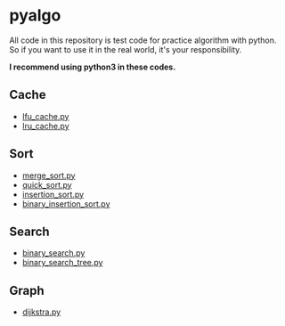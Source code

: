 # pyalgo

All code in this repository is test code for practice algorithm with python.  
So if you want to use it in the real world, it's your responsibility.  

**I recommend using python3 in these codes.**

## Cache
- [lfu_cache.py](https://github.com/ksg97031/pyalgo/blob/master/lfu_cache.py)
- [lru_cache.py](https://github.com/ksg97031/pyalgo/blob/master/lru_cache.py)

## Sort
- [merge_sort.py](https://github.com/ksg97031/pyalgo/blob/master/merge_sort.py)
- [quick_sort.py](https://github.com/ksg97031/pyalgo/blob/master/quick_sort.py)
- [insertion_sort.py](https://github.com/ksg97031/pyalgo/blob/master/insertion_sort.py)
- [binary_insertion_sort.py](https://github.com/ksg97031/pyalgo/blob/master/binary_insertion_sort.py)

## Search
- [binary_search.py](https://github.com/ksg97031/pyalgo/blob/master/binary_search.py)
- [binary_search_tree.py](https://github.com/ksg97031/pyalgo/blob/master/binary_search_tree.py)

## Graph
- [dijkstra.py](https://github.com/ksg97031/pyalgo/blob/master/dijkstra.py)
